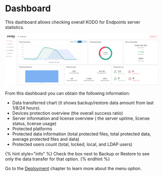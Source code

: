 # Dashboard

This dashboard allows checking overall KODO for Endpoints server statistics.

![](../../.gitbook/assets/image%20%284%29.png)

From this dashboard you can obtain the following information: 

* Data transferred chart \(it shows backup/restore data amount from last 1/8/24 hours\).
* Devices protection overview \(the overall success ratio\)
* Server information and license overview \( the server uptime, license status, license usage\)
* Protected platforms 
* Protected data information \(total protected files, total protected data, average protected files and data\)
* Protected users count \(total, locked, local, and LDAP users\)

{% hint style="info" %}
Check the box next to Backup or Restore to see only the data transfer for that option.
{% endhint %}

Go to the [Deployment](../../deployment/) chapter to learn more about the menu option.


